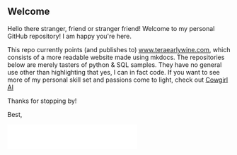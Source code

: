 ## Welcome


Hello there stranger, friend or stranger friend! Welcome to my personal GitHub repository! I am happy you're here. 

This repo currently points (and publishes to) www.teraearlywine.com, which consists of a more readable website made using mkdocs. The repositories below are merely tasters of python & SQL samples. They have no general use other than highlighting that yes, I can in fact code. If you want to see more of my personal skill set and passions come to light, check out [Cowgirl AI](https://github.com/Cowgirl-AI)


Thanks for stopping by! 

Best, 


![Alt Text](https://github.com/teraearlywine/teraearlywine/blob/main/.branding/Tera%20Earlywine.png)
